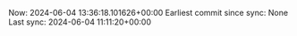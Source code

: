 Now: 2024-06-04 13:36:18.101626+00:00 Earliest commit since sync: None Last sync: 2024-06-04 11:11:20+00:00
